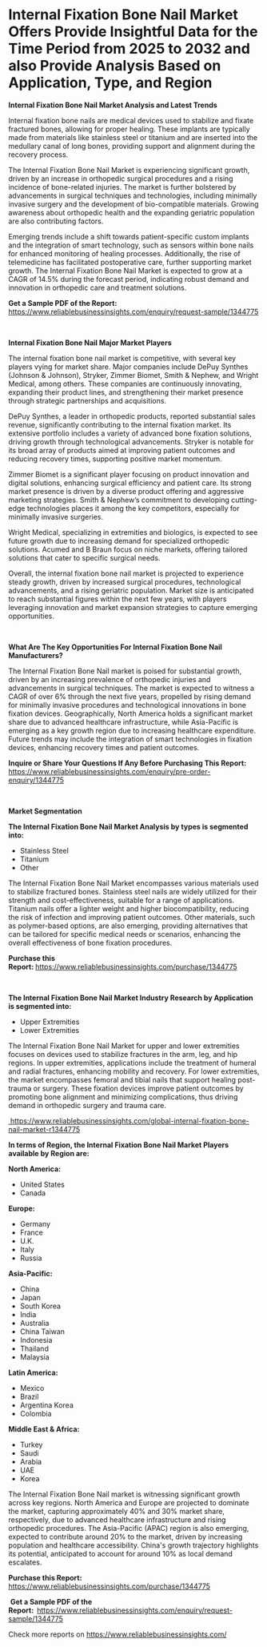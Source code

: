 <p><h1>Internal Fixation Bone Nail Market Offers Provide Insightful Data for the Time Period from 2025 to 2032 and also Provide Analysis Based on Application, Type, and Region</h1></p><p><strong>Internal Fixation Bone Nail Market Analysis and Latest Trends</strong></p>
<p><p>Internal fixation bone nails are medical devices used to stabilize and fixate fractured bones, allowing for proper healing. These implants are typically made from materials like stainless steel or titanium and are inserted into the medullary canal of long bones, providing support and alignment during the recovery process. </p><p>The Internal Fixation Bone Nail Market is experiencing significant growth, driven by an increase in orthopedic surgical procedures and a rising incidence of bone-related injuries. The market is further bolstered by advancements in surgical techniques and technologies, including minimally invasive surgery and the development of bio-compatible materials. Growing awareness about orthopedic health and the expanding geriatric population are also contributing factors.</p><p>Emerging trends include a shift towards patient-specific custom implants and the integration of smart technology, such as sensors within bone nails for enhanced monitoring of healing processes. Additionally, the rise of telemedicine has facilitated postoperative care, further supporting market growth. The Internal Fixation Bone Nail Market is expected to grow at a CAGR of 14.5% during the forecast period, indicating robust demand and innovation in orthopedic care and treatment solutions.</p></p>
<p><strong>Get a Sample PDF of the Report:&nbsp;</strong> <a href="https://www.reliablebusinessinsights.com/enquiry/request-sample/1344775?utm_campaign=3036&utm_medium=2&utm_source=Github&utm_content=ia&utm_term=04032025&utm_id=internal-fixation-bone-nail">https://www.reliablebusinessinsights.com/enquiry/request-sample/1344775</a></p>
<p>&nbsp;</p>
<p><strong>Internal Fixation Bone Nail Major Market Players</strong></p>
<p><p>The internal fixation bone nail market is competitive, with several key players vying for market share. Major companies include DePuy Synthes (Johnson & Johnson), Stryker, Zimmer Biomet, Smith & Nephew, and Wright Medical, among others. These companies are continuously innovating, expanding their product lines, and strengthening their market presence through strategic partnerships and acquisitions.</p><p>DePuy Synthes, a leader in orthopedic products, reported substantial sales revenue, significantly contributing to the internal fixation market. Its extensive portfolio includes a variety of advanced bone fixation solutions, driving growth through technological advancements. Stryker is notable for its broad array of products aimed at improving patient outcomes and reducing recovery times, supporting positive market momentum.</p><p>Zimmer Biomet is a significant player focusing on product innovation and digital solutions, enhancing surgical efficiency and patient care. Its strong market presence is driven by a diverse product offering and aggressive marketing strategies. Smith & Nephew’s commitment to developing cutting-edge technologies places it among the key competitors, especially for minimally invasive surgeries.</p><p>Wright Medical, specializing in extremities and biologics, is expected to see future growth due to increasing demand for specialized orthopedic solutions. Acumed and B Braun focus on niche markets, offering tailored solutions that cater to specific surgical needs.</p><p>Overall, the internal fixation bone nail market is projected to experience steady growth, driven by increased surgical procedures, technological advancements, and a rising geriatric population. Market size is anticipated to reach substantial figures within the next few years, with players leveraging innovation and market expansion strategies to capture emerging opportunities.</p></p>
<p>&nbsp;</p>
<p><strong>What Are The Key Opportunities For Internal Fixation Bone Nail Manufacturers?</strong></p>
<p><p>The Internal Fixation Bone Nail market is poised for substantial growth, driven by an increasing prevalence of orthopedic injuries and advancements in surgical techniques. The market is expected to witness a CAGR of over 6% through the next five years, propelled by rising demand for minimally invasive procedures and technological innovations in bone fixation devices. Geographically, North America holds a significant market share due to advanced healthcare infrastructure, while Asia-Pacific is emerging as a key growth region due to increasing healthcare expenditure. Future trends may include the integration of smart technologies in fixation devices, enhancing recovery times and patient outcomes.</p></p>
<p><strong>Inquire or Share Your Questions If Any Before Purchasing This Report:</strong> <a href="https://www.reliablebusinessinsights.com/enquiry/pre-order-enquiry/1344775?utm_campaign=3036&utm_medium=2&utm_source=Github&utm_content=ia&utm_term=04032025&utm_id=internal-fixation-bone-nail">https://www.reliablebusinessinsights.com/enquiry/pre-order-enquiry/1344775</a></p>
<p>&nbsp;</p>
<p><strong>Market Segmentation</strong></p>
<p><strong>The Internal Fixation Bone Nail Market Analysis by types is segmented into:</strong></p>
<p><ul><li>Stainless Steel</li><li>Titanium</li><li>Other</li></ul></p>
<p><p>The Internal Fixation Bone Nail Market encompasses various materials used to stabilize fractured bones. Stainless steel nails are widely utilized for their strength and cost-effectiveness, suitable for a range of applications. Titanium nails offer a lighter weight and higher biocompatibility, reducing the risk of infection and improving patient outcomes. Other materials, such as polymer-based options, are also emerging, providing alternatives that can be tailored for specific medical needs or scenarios, enhancing the overall effectiveness of bone fixation procedures.</p></p>
<p><strong>Purchase this Report:&nbsp;</strong><a href="https://www.reliablebusinessinsights.com/purchase/1344775?utm_campaign=3036&utm_medium=2&utm_source=Github&utm_content=ia&utm_term=04032025&utm_id=internal-fixation-bone-nail">https://www.reliablebusinessinsights.com/purchase/1344775</a></p>
<p>&nbsp;</p>
<p><strong>The Internal Fixation Bone Nail Market Industry Research by Application is segmented into:</strong></p>
<p><ul><li>Upper Extremities</li><li>Lower Extremities</li></ul></p>
<p><p>The Internal Fixation Bone Nail Market for upper and lower extremities focuses on devices used to stabilize fractures in the arm, leg, and hip regions. In upper extremities, applications include the treatment of humeral and radial fractures, enhancing mobility and recovery. For lower extremities, the market encompasses femoral and tibial nails that support healing post-trauma or surgery. These fixation devices improve patient outcomes by promoting bone alignment and minimizing complications, thus driving demand in orthopedic surgery and trauma care.</p></p>
<p><a href="https://www.reliablebusinessinsights.com/global-internal-fixation-bone-nail-market-r1344775?utm_campaign=3036&utm_medium=2&utm_source=Github&utm_content=ia&utm_term=04032025&utm_id=internal-fixation-bone-nail">&nbsp;https://www.reliablebusinessinsights.com/global-internal-fixation-bone-nail-market-r1344775</a></p>
<p><strong>In terms of Region, the Internal Fixation Bone Nail Market Players available by Region are:</strong></p>
<p>
    <p> <strong> North America: </strong>
        <ul>
            <li>United States</li>
            <li>Canada</li>
        </ul>
        </p> 
    <p> <strong> Europe: </strong>
        <ul>
            <li>Germany</li>
            <li>France</li>
            <li>U.K.</li>
            <li>Italy</li>
            <li>Russia</li>
        </ul>
        </p> 
    <p> <strong> Asia-Pacific: </strong>
        <ul>
            <li>China</li>
            <li>Japan</li>
            <li>South Korea</li>
            <li>India</li>
            <li>Australia</li>
            <li>China Taiwan</li>
            <li>Indonesia</li>
            <li>Thailand</li>
            <li>Malaysia</li>
        </ul>
        </p> 
    <p> <strong> Latin America: </strong>
        <ul>
            <li>Mexico</li>
            <li>Brazil</li>
            <li>Argentina Korea</li>
            <li>Colombia</li>
        </ul>
        </p> 
    <p> <strong> Middle East & Africa: </strong>
        <ul>
            <li>Turkey</li>
            <li>Saudi</li>
            <li>Arabia</li>
            <li>UAE</li>
            <li>Korea</li>
        </ul>
    </p>
    </p>
<p><p>The Internal Fixation Bone Nail market is witnessing significant growth across key regions. North America and Europe are projected to dominate the market, capturing approximately 40% and 30% market share, respectively, due to advanced healthcare infrastructure and rising orthopedic procedures. The Asia-Pacific (APAC) region is also emerging, expected to contribute around 20% to the market, driven by increasing population and healthcare accessibility. China's growth trajectory highlights its potential, anticipated to account for around 10% as local demand escalates.</p></p>
<p><strong>Purchase this Report: </strong><a href="https://www.reliablebusinessinsights.com/purchase/1344775?utm_campaign=3036&utm_medium=2&utm_source=Github&utm_content=ia&utm_term=04032025&utm_id=internal-fixation-bone-nail">https://www.reliablebusinessinsights.com/purchase/1344775</a></p>
<p>&nbsp;<strong>Get a Sample PDF of the Report:&nbsp;&nbsp;</strong><a href="https://www.reliablebusinessinsights.com/enquiry/request-sample/1344775?utm_campaign=3036&utm_medium=2&utm_source=Github&utm_content=ia&utm_term=04032025&utm_id=internal-fixation-bone-nail">https://www.reliablebusinessinsights.com/enquiry/request-sample/1344775</a></p>
<p><strong></strong></p>
<p>Check more reports on <a href="https://www.reliablebusinessinsights.com/?utm_campaign=3036&utm_medium=2&utm_source=Github&utm_content=ia&utm_term=04032025&utm_id=internal-fixation-bone-nail">https://www.reliablebusinessinsights.com/</a></p>